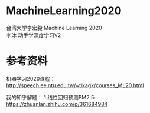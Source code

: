 # MachineLearning2020
台湾大学李宏毅 Machine Learning 2020  
李沐 动手学深度学习V2

# 参考资料

机器学习2020课程：http://speech.ee.ntu.edu.tw/~tlkagk/courses_ML20.html

我的知乎解题：
1.线性回归预测PM2.5: https://zhuanlan.zhihu.com/p/361684984
